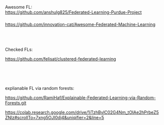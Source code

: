 

Awesome FL:<br>
https://github.com/anshulg825/Federated-Learning-Purdue-Project

#####  
https://github.com/innovation-cat/Awesome-Federated-Machine-Learning<br>
<br><br>
<br>

Checked FLs:</p>
https://github.com/felisat/clustered-federated-learning</p></p></p><br>
<br>
<br>

explianable FL via random forests:</p>
https://github.com/RamiHaf/Explainable-Federated-Learning-via-Random-Forests.git</p>
https://colab.research.google.com/drive/1iTzhBylC02G4Nm_tOIAe2hPrbeZ5ZNlz#scrollTo=7xng5OJI0dj4&uniqifier=2&line=5</p>
